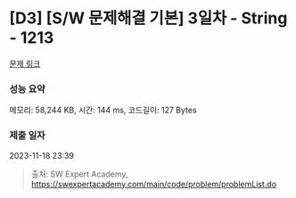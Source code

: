 # [D3] [S/W 문제해결 기본] 3일차 - String - 1213 

[문제 링크](https://swexpertacademy.com/main/code/problem/problemDetail.do?contestProbId=AV14P0c6AAUCFAYi) 

### 성능 요약

메모리: 58,244 KB, 시간: 144 ms, 코드길이: 127 Bytes

### 제출 일자

2023-11-18 23:39



> 출처: SW Expert Academy, https://swexpertacademy.com/main/code/problem/problemList.do
